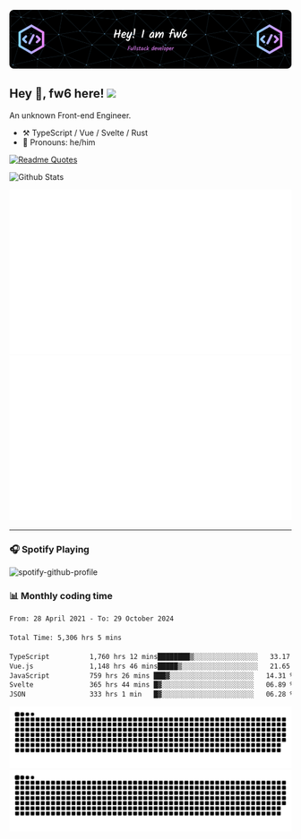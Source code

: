 ![Header](github-header-image.png)

## Hey 👋, fw6 here! <img src="https://github.githubassets.com/images/mona-whisper.gif" height="24" />


An unknown Front-end Engineer.

-   :hammer_and_pick: TypeScript / Vue / Svelte / Rust
-   :man: Pronouns: he/him


[![Readme Quotes](https://quotes-github-readme.vercel.app/api?type=horizontal&theme=algolia)](https://github.com/piyushsuthar/github-readme-quotes)



![Github Stats](https://github-readme-stats.vercel.app/api?username=fw6&bg_color=30,e96443,904e95&title_color=fff&text_color=fff)

![](https://raw.githubusercontent.com/fw6/github-stats-transparent/output/generated/overview.svg)
![](https://raw.githubusercontent.com/fw6/github-stats-transparent/output/generated/languages.svg)


---

### 🎧 Spotify Playing

<!-- ![spotify-github-profile](/img/default.svg) -->

![spotify-github-profile](https://spotify-github-profile.vercel.app/api/view.svg?uid=r6wn4hdvypv0lkzyrj0e0pjct&cover_image=true&theme=default&show_offline=true&background_color=9a10ad&interchange=true&bar_color_cover=true)



### :bar_chart: Monthly coding time 

<!--START_SECTION:waka-->

```txt
From: 28 April 2021 - To: 29 October 2024

Total Time: 5,306 hrs 5 mins

TypeScript          1,760 hrs 12 mins████████▒░░░░░░░░░░░░░░░░   33.17 %
Vue.js              1,148 hrs 46 mins█████▒░░░░░░░░░░░░░░░░░░░   21.65 %
JavaScript          759 hrs 26 mins ███▓░░░░░░░░░░░░░░░░░░░░░   14.31 %
Svelte              365 hrs 44 mins █▓░░░░░░░░░░░░░░░░░░░░░░░   06.89 %
JSON                333 hrs 1 min   █▓░░░░░░░░░░░░░░░░░░░░░░░   06.28 %
```

<!--END_SECTION:waka-->




![github contribution grid snake animation](https://raw.githubusercontent.com/platane/platane/output/github-contribution-grid-snake-dark.svg#gh-dark-mode-only)![github contribution grid snake animation](https://raw.githubusercontent.com/platane/platane/output/github-contribution-grid-snake.svg#gh-light-mode-only)
